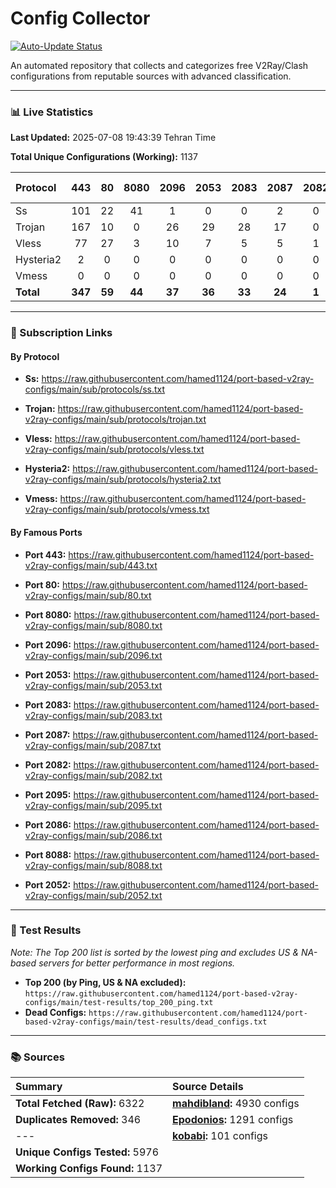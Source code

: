 # Config Collector

[![Auto-Update Status](https://github.com/hamed1124/port-based-v2ray-configs/actions/workflows/main.yml/badge.svg)](https://github.com/hamed1124/port-based-v2ray-configs/actions/workflows/main.yml)

An automated repository that collects and categorizes free V2Ray/Clash configurations from reputable sources with advanced classification.

---

### 📊 Live Statistics

**Last Updated:** 2025-07-08 19:43:39 Tehran Time

**Total Unique Configurations (Working):** 1137

| Protocol | 443 | 80 | 8080 | 2096 | 2053 | 2083 | 2087 | 2082 | 2095 | 2086 | 8088 | 2052 | Other Ports | Total |
|:---| :---: | :---: | :---: | :---: | :---: | :---: | :---: | :---: | :---: | :---: | :---: | :---: |:---:|:---:|
| Ss | 101 | 22 | 41 | 1 | 0 | 0 | 2 | 0 | 0 | 0 | 0 | 0 | 252 | **419** |
| Trojan | 167 | 10 | 0 | 26 | 29 | 28 | 17 | 0 | 0 | 0 | 0 | 0 | 90 | **367** |
| Vless | 77 | 27 | 3 | 10 | 7 | 5 | 5 | 1 | 1 | 0 | 0 | 0 | 210 | **346** |
| Hysteria2 | 2 | 0 | 0 | 0 | 0 | 0 | 0 | 0 | 0 | 0 | 0 | 0 | 2 | **4** |
| Vmess | 0 | 0 | 0 | 0 | 0 | 0 | 0 | 0 | 0 | 0 | 0 | 0 | 1 | **1** |
| **Total** | **347** | **59** | **44** | **37** | **36** | **33** | **24** | **1** | **1** | **0** | **0** | **0** | **555** | **1137** |

---

### 🚀 Subscription Links

#### By Protocol

- **Ss:**
  https://raw.githubusercontent.com/hamed1124/port-based-v2ray-configs/main/sub/protocols/ss.txt

- **Trojan:**
  https://raw.githubusercontent.com/hamed1124/port-based-v2ray-configs/main/sub/protocols/trojan.txt

- **Vless:**
  https://raw.githubusercontent.com/hamed1124/port-based-v2ray-configs/main/sub/protocols/vless.txt

- **Hysteria2:**
  https://raw.githubusercontent.com/hamed1124/port-based-v2ray-configs/main/sub/protocols/hysteria2.txt

- **Vmess:**
  https://raw.githubusercontent.com/hamed1124/port-based-v2ray-configs/main/sub/protocols/vmess.txt

#### By Famous Ports

- **Port 443:**
  https://raw.githubusercontent.com/hamed1124/port-based-v2ray-configs/main/sub/443.txt

- **Port 80:**
  https://raw.githubusercontent.com/hamed1124/port-based-v2ray-configs/main/sub/80.txt

- **Port 8080:**
  https://raw.githubusercontent.com/hamed1124/port-based-v2ray-configs/main/sub/8080.txt

- **Port 2096:**
  https://raw.githubusercontent.com/hamed1124/port-based-v2ray-configs/main/sub/2096.txt

- **Port 2053:**
  https://raw.githubusercontent.com/hamed1124/port-based-v2ray-configs/main/sub/2053.txt

- **Port 2083:**
  https://raw.githubusercontent.com/hamed1124/port-based-v2ray-configs/main/sub/2083.txt

- **Port 2087:**
  https://raw.githubusercontent.com/hamed1124/port-based-v2ray-configs/main/sub/2087.txt

- **Port 2082:**
  https://raw.githubusercontent.com/hamed1124/port-based-v2ray-configs/main/sub/2082.txt

- **Port 2095:**
  https://raw.githubusercontent.com/hamed1124/port-based-v2ray-configs/main/sub/2095.txt

- **Port 2086:**
  https://raw.githubusercontent.com/hamed1124/port-based-v2ray-configs/main/sub/2086.txt

- **Port 8088:**
  https://raw.githubusercontent.com/hamed1124/port-based-v2ray-configs/main/sub/8088.txt

- **Port 2052:**
  https://raw.githubusercontent.com/hamed1124/port-based-v2ray-configs/main/sub/2052.txt

---

### 🧪 Test Results
*Note: The Top 200 list is sorted by the lowest ping and excludes US & NA-based servers for better performance in most regions.*

- **Top 200 (by Ping, US & NA excluded):** `https://raw.githubusercontent.com/hamed1124/port-based-v2ray-configs/main/test-results/top_200_ping.txt`
- **Dead Configs:** `https://raw.githubusercontent.com/hamed1124/port-based-v2ray-configs/main/test-results/dead_configs.txt`

---

### 📚 Sources

| Summary | Source Details |
|:---|:---|
| **Total Fetched (Raw):** 6322 | **[mahdibland](https://github.com/mahdibland/V2RayAggregator):** 4930 configs |
| **Duplicates Removed:** 346 | **[Epodonios](https://github.com/Epodonios/v2ray-configs):** 1291 configs |
| --- | **[kobabi](https://github.com/liketolivefree/kobabi):** 101 configs |
| **Unique Configs Tested:** 5976 |  |
| **Working Configs Found:** 1137 |  |
